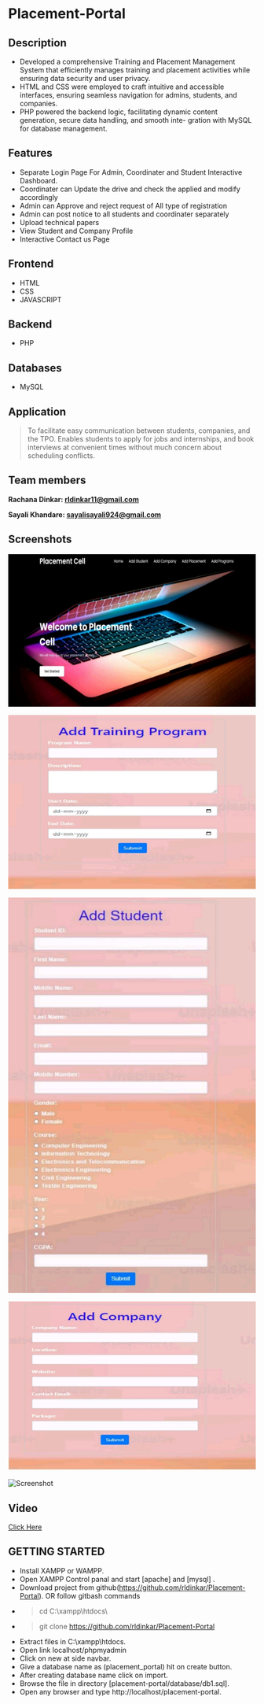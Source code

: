 # Placement-Portal

## Description
- Developed a comprehensive Training and Placement Management System that efficiently manages training and
   placement activities while ensuring data security and user privacy.
- HTML and CSS were employed to craft intuitive and accessible interfaces, ensuring seamless navigation for admins,      students, and companies.
- PHP powered the backend logic, facilitating dynamic content generation, secure data handling, and smooth inte-
gration with MySQL for database management.

## Features 

- Separate Login Page For Admin, Coordinater and Student Interactive Dashboard.
- Coordinater can Update the drive and check the applied and modify accordingly
- Admin can Approve and reject request of All type of registration
- Admin can post notice to all students and coordinater separately
- Upload technical papers
- View Student and Company Profile
- Interactive Contact us Page

## Frontend 
- HTML
- CSS
- JAVASCRIPT 

## Backend 
- PHP

## Databases 
- MySQL

## Application 

> To facilitate easy communication between students, companies, and the TPO. Enables students to apply for jobs and
> internships, and book interviews at convenient times without much concern about scheduling conflicts.

## Team members 

**Rachana Dinkar: rldinkar11@gmail.com**

**Sayali Khandare: sayalisayali924@gmail.com**

## Screenshots

![Screenshot](https://github.com/rldinkar/Placement-Portal/blob/main/Screenshot_2024-07-26-19-05-29-654_com.google.android.apps.docs-edit.jpg)

![Screenshot](https://github.com/rldinkar/Placement-Portal/blob/main/Screenshot_2024-07-26-19-11-30-492_com.google.android.apps.docs-edit.jpg)

![Screenshot](https://github.com/rldinkar/Placement-Portal/blob/main/Screenshot_2024-07-26-19-14-17-864_com.google.android.apps.docs-edit.jpg)

![Screenshot](https://github.com/rldinkar/Placement-Portal/blob/main/Screenshot_2024-07-26-19-17-10-867_com.google.android.apps.docs-edit.jpg)

![Screenshot]()
## Video 

[Click Here](VID-20240726-WA0002.mp4)

## GETTING STARTED
 
- Install XAMPP or WAMPP.
- Open XAMPP Control panal and start [apache] and [mysql] .
- Download project from github(https://github.com/rldinkar/Placement-Portal).
OR follow gitbash commands
- > cd C:\xampp\htdocs\
- > git clone https://github.com/rldinkar/Placement-Portal
- Extract files in C:\xampp\htdocs.
- Open link localhost/phpmyadmin
- Click on new at side navbar.
- Give a database name as (placement_portal) hit on create button.
- After creating database name click on import.
- Browse the file in directory [placement-portal/database/db1.sql].
- Open any browser and type http://localhost/placement-portal.
